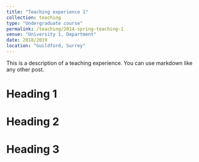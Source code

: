 ```yaml
---
title: "Teaching experience 1"
collection: teaching
type: "Undergraduate course"
permalink: /teaching/2014-spring-teaching-1
venue: "University 1, Department"
date: 2018/2019
location: "Guildford, Surrey"
---
```


This is a description of a teaching experience. You can use markdown like any other post.

Heading 1
======

Heading 2
======

Heading 3
======
